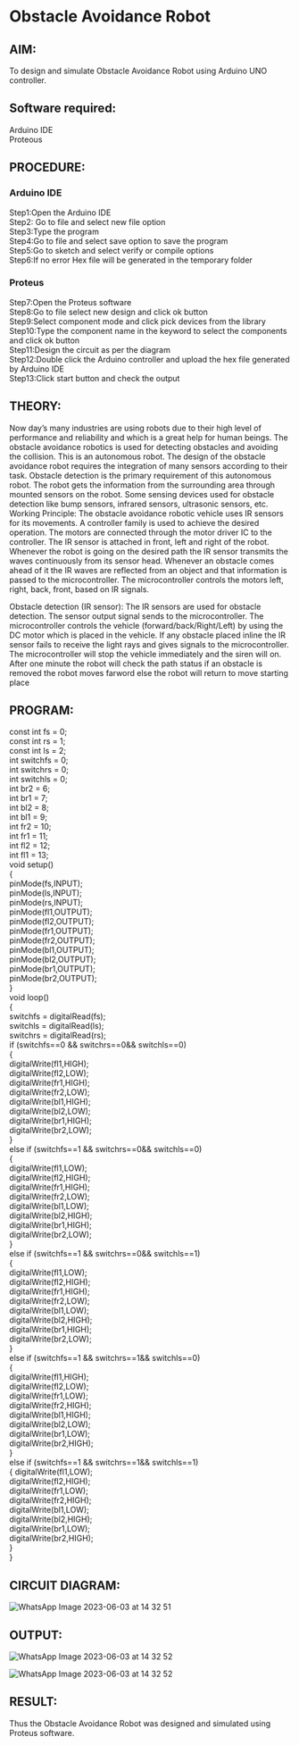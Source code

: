# Obstacle Avoidance Robot

##  AIM:
To design and simulate Obstacle Avoidance Robot using Arduino UNO controller.

## Software required:
Arduino IDE </br>
Proteous

## PROCEDURE:
### Arduino IDE
Step1:Open the Arduino IDE </br>
Step2: Go to file and select new file option </br>
Step3:Type the program </br>
Step4:Go to file and select save option to save the program </br>
Step5:Go to sketch and select verify or compile options </br>
Step6:If no error Hex file will be generated in the temporary folder </br>
### Proteus
Step7:Open the Proteus software </br>
Step8:Go to file select new design and click ok button </br>
Step9:Select component mode and click pick devices from the library </br>
Step10:Type the component name in the keyword to select the components and click ok button </br>
Step11:Design the circuit as per the diagram </br>
Step12:Double click the Arduino controller and upload the hex file generated by Arduino IDE </br>
Step13:Click start button and check the output

## THEORY:

Now day’s many industries are using robots due to their high level of performance and reliability and which is a great help for human beings. The obstacle avoidance robotics is used for detecting obstacles and avoiding the collision. This is an autonomous robot. The design of the obstacle avoidance robot requires the integration of many sensors according to their task.
Obstacle detection is the primary requirement of this autonomous robot. The robot gets the information from the surrounding area through mounted sensors on the robot. Some sensing devices used for obstacle detection like bump sensors, infrared sensors, ultrasonic sensors, etc.
Working Principle:
The obstacle avoidance robotic vehicle uses IR sensors for its movements. A controller family is used to achieve the desired operation. The motors are connected through the motor driver IC to the controller. The IR sensor is attached in front, left and right of the robot. Whenever the robot is going on the desired path the IR sensor transmits the waves continuously from its sensor head. Whenever an obstacle comes ahead of it the IR waves are reflected from an object and that information is passed to the microcontroller. The microcontroller controls the motors left, right, back, front, based on IR signals. 

Obstacle detection (IR sensor):
The IR sensors are used for obstacle detection. The sensor output signal sends to the microcontroller. The microcontroller controls the vehicle (forward/back/Right/Left) by using the DC motor which is placed in the vehicle. If any obstacle placed inline the IR sensor fails to receive the light rays and gives signals to the microcontroller. The microcontroller will stop the vehicle immediately and the siren will on. After one minute the robot will check the path status if an obstacle is removed the robot moves farword else the robot will return to move starting place


## PROGRAM:

const int fs = 0; </br>
const int rs = 1; </br>
const int ls = 2; </br>
int switchfs = 0; </br>
int switchrs = 0; </br>
int switchls = 0; </br>
int br2 = 6; </br>
int br1 = 7; </br>
int bl2 = 8; </br>
int bl1 = 9; </br>
int fr2 = 10; </br>
int fr1 = 11; </br>
int fl2 = 12; </br>
int fl1 = 13; </br>
void setup() </br>
{ </br>
pinMode(fs,INPUT); </br>
pinMode(ls,INPUT); </br>
pinMode(rs,INPUT); </br>
pinMode(fl1,OUTPUT); </br>
pinMode(fl2,OUTPUT); </br>
pinMode(fr1,OUTPUT); </br>
pinMode(fr2,OUTPUT); </br>
pinMode(bl1,OUTPUT); </br>
pinMode(bl2,OUTPUT); </br>
pinMode(br1,OUTPUT); </br>
pinMode(br2,OUTPUT); </br>
} </br>
void loop() </br>
{ </br>
switchfs = digitalRead(fs); </br>
switchls = digitalRead(ls); </br>
switchrs = digitalRead(rs); </br>
if (switchfs==0 && switchrs==0&& switchls==0) </br>
{ </br>
digitalWrite(fl1,HIGH); </br>
digitalWrite(fl2,LOW); </br>
digitalWrite(fr1,HIGH); </br>
digitalWrite(fr2,LOW); </br>
digitalWrite(bl1,HIGH); </br>
digitalWrite(bl2,LOW); </br>
digitalWrite(br1,HIGH); </br>
digitalWrite(br2,LOW); </br>
} </br>
else if (switchfs==1 && switchrs==0&& switchls==0) </br>
{ </br>
digitalWrite(fl1,LOW); </br>
digitalWrite(fl2,HIGH); </br>
digitalWrite(fr1,HIGH); </br>
digitalWrite(fr2,LOW); </br>
digitalWrite(bl1,LOW); </br>
digitalWrite(bl2,HIGH); </br>
digitalWrite(br1,HIGH); </br>
digitalWrite(br2,LOW); </br>
} </br>
else if (switchfs==1 && switchrs==0&& switchls==1) </br>
{ </br>
digitalWrite(fl1,LOW); </br>
digitalWrite(fl2,HIGH); </br>
digitalWrite(fr1,HIGH); </br>
digitalWrite(fr2,LOW); </br>
digitalWrite(bl1,LOW); </br>
digitalWrite(bl2,HIGH); </br>
digitalWrite(br1,HIGH); </br>
digitalWrite(br2,LOW); </br>
} </br>
else if (switchfs==1 && switchrs==1&& switchls==0) </br>
{ </br>
digitalWrite(fl1,HIGH); </br>
digitalWrite(fl2,LOW); </br>
digitalWrite(fr1,LOW); </br>
digitalWrite(fr2,HIGH); </br>
digitalWrite(bl1,HIGH); </br>
digitalWrite(bl2,LOW); </br>
digitalWrite(br1,LOW); </br>
digitalWrite(br2,HIGH); </br>
} </br>
else if (switchfs==1 && switchrs==1&& switchls==1) </br>
{ digitalWrite(fl1,LOW); </br>
digitalWrite(fl2,HIGH); </br>
digitalWrite(fr1,LOW); </br>
digitalWrite(fr2,HIGH); </br>
digitalWrite(bl1,LOW); </br>
digitalWrite(bl2,HIGH); </br>
digitalWrite(br1,LOW); </br>
digitalWrite(br2,HIGH); </br>
} </br>
} </br>

## CIRCUIT DIAGRAM:

![WhatsApp Image 2023-06-03 at 14 32 51](https://github.com/kirthickrajt/Obstacle-Avoidance-Robot-/assets/132205850/5e22bc73-de14-424b-96e1-b00e852f384b)

## OUTPUT:

![WhatsApp Image 2023-06-03 at 14 32 52](https://github.com/kirthickrajt/Obstacle-Avoidance-Robot-/assets/132205850/3ecdb282-ad90-41c8-9ac9-ac0ca2301b28)

![WhatsApp Image 2023-06-03 at 14 32 52](https://github.com/kirthickrajt/Obstacle-Avoidance-Robot-/assets/132205850/bc989a1e-ebe8-4faf-a443-64e991aa388e)

## RESULT:
Thus the Obstacle Avoidance Robot was designed and simulated using Proteus software.
